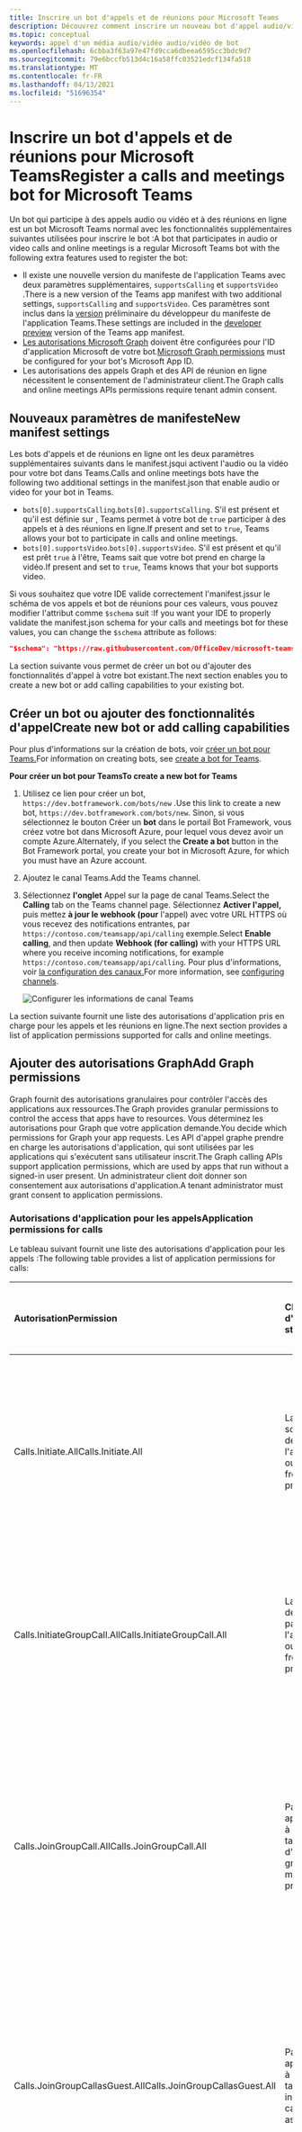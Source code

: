 ```yaml
---
title: Inscrire un bot d'appels et de réunions pour Microsoft Teams
description: Découvrez comment inscrire un nouveau bot d'appel audio/vidéo pour Microsoft Teams
ms.topic: conceptual
keywords: appel d'un média audio/vidéo audio/vidéo de bot
ms.openlocfilehash: 6cbba3f63a97e47fd9cca6dbeea6595cc3bdc9d7
ms.sourcegitcommit: 79e6bccfb513d4c16a58ffc03521edcf134fa518
ms.translationtype: MT
ms.contentlocale: fr-FR
ms.lasthandoff: 04/13/2021
ms.locfileid: "51696354"
---
```

# <a name="register-a-calls-and-meetings-bot-for-microsoft-teams"></a><span data-ttu-id="5b034-104">Inscrire un bot d'appels et de réunions pour Microsoft Teams</span><span class="sxs-lookup"><span data-stu-id="5b034-104">Register a calls and meetings bot for Microsoft Teams</span></span>

<span data-ttu-id="5b034-105">Un bot qui participe à des appels audio ou vidéo et à des réunions en ligne est un bot Microsoft Teams normal avec les fonctionnalités supplémentaires suivantes utilisées pour inscrire le bot :</span><span class="sxs-lookup"><span data-stu-id="5b034-105">A bot that participates in audio or video calls and online meetings is a regular Microsoft Teams bot with the following extra features used to register the bot:</span></span>

* <span data-ttu-id="5b034-106">Il existe une nouvelle version du manifeste de l'application Teams avec deux paramètres supplémentaires, `supportsCalling` et `supportsVideo` .</span><span class="sxs-lookup"><span data-stu-id="5b034-106">There is a new version of the Teams app manifest with two additional settings, `supportsCalling` and `supportsVideo`.</span></span> <span data-ttu-id="5b034-107">Ces paramètres sont inclus dans la [version](../../resources/dev-preview/developer-preview-intro.md) préliminaire du développeur du manifeste de l'application Teams.</span><span class="sxs-lookup"><span data-stu-id="5b034-107">These settings are included in the [developer preview](../../resources/dev-preview/developer-preview-intro.md) version of the Teams app manifest.</span></span>
* <span data-ttu-id="5b034-108">[Les autorisations Microsoft Graph](./registering-calling-bot.md#add-graph-permissions) doivent être configurées pour l'ID d'application Microsoft de votre bot.</span><span class="sxs-lookup"><span data-stu-id="5b034-108">[Microsoft Graph permissions](./registering-calling-bot.md#add-graph-permissions) must be configured for your bot's Microsoft App ID.</span></span>
* <span data-ttu-id="5b034-109">Les autorisations des appels Graph et des API de réunion en ligne nécessitent le consentement de l'administrateur client.</span><span class="sxs-lookup"><span data-stu-id="5b034-109">The Graph calls and online meetings APIs permissions require tenant admin consent.</span></span>

## <a name="new-manifest-settings"></a><span data-ttu-id="5b034-110">Nouveaux paramètres de manifeste</span><span class="sxs-lookup"><span data-stu-id="5b034-110">New manifest settings</span></span>

<span data-ttu-id="5b034-111">Les bots d'appels et de réunions en ligne ont les deux paramètres supplémentaires suivants dans le manifest.jsqui activent l'audio ou la vidéo pour votre bot dans Teams.</span><span class="sxs-lookup"><span data-stu-id="5b034-111">Calls and online meetings bots have the following two additional settings in the manifest.json that enable audio or video for your bot in Teams.</span></span>

* <span data-ttu-id="5b034-112">`bots[0].supportsCalling`.</span><span class="sxs-lookup"><span data-stu-id="5b034-112">`bots[0].supportsCalling`.</span></span> <span data-ttu-id="5b034-113">S'il est présent et qu'il est définie sur , Teams permet à votre bot de `true` participer à des appels et à des réunions en ligne.</span><span class="sxs-lookup"><span data-stu-id="5b034-113">If present and set to `true`, Teams allows your bot to participate in calls and online meetings.</span></span>
* <span data-ttu-id="5b034-114">`bots[0].supportsVideo`.</span><span class="sxs-lookup"><span data-stu-id="5b034-114">`bots[0].supportsVideo`.</span></span> <span data-ttu-id="5b034-115">S'il est présent et qu'il est prêt `true` à l'être, Teams sait que votre bot prend en charge la vidéo.</span><span class="sxs-lookup"><span data-stu-id="5b034-115">If present and set to `true`, Teams knows that your bot supports video.</span></span>

<span data-ttu-id="5b034-116">Si vous souhaitez que votre IDE valide correctement l'manifest.jssur le schéma de vos appels et bot de réunions pour ces valeurs, vous pouvez modifier l'attribut comme `$schema` suit :</span><span class="sxs-lookup"><span data-stu-id="5b034-116">If you want your IDE to properly validate the manifest.json schema for your calls and meetings bot for these values, you can change the `$schema` attribute as follows:</span></span>

```json
"$schema": "https://raw.githubusercontent.com/OfficeDev/microsoft-teams-app-schema/preview/DevPreview/MicrosoftTeams.schema.json",
```

<span data-ttu-id="5b034-117">La section suivante vous permet de créer un bot ou d'ajouter des fonctionnalités d'appel à votre bot existant.</span><span class="sxs-lookup"><span data-stu-id="5b034-117">The next section enables you to create a new bot or add calling capabilities to your existing bot.</span></span>

## <a name="create-new-bot-or-add-calling-capabilities"></a><span data-ttu-id="5b034-118">Créer un bot ou ajouter des fonctionnalités d'appel</span><span class="sxs-lookup"><span data-stu-id="5b034-118">Create new bot or add calling capabilities</span></span>

<span data-ttu-id="5b034-119">Pour plus d'informations sur la création de bots, voir [créer un bot pour Teams.](../how-to/create-a-bot-for-teams.md)</span><span class="sxs-lookup"><span data-stu-id="5b034-119">For information on creating bots, see [create a bot for Teams](../how-to/create-a-bot-for-teams.md).</span></span>

<span data-ttu-id="5b034-120">**Pour créer un bot pour Teams**</span><span class="sxs-lookup"><span data-stu-id="5b034-120">**To create a new bot for Teams**</span></span>

1. <span data-ttu-id="5b034-121">Utilisez ce lien pour créer un bot, `https://dev.botframework.com/bots/new` .</span><span class="sxs-lookup"><span data-stu-id="5b034-121">Use this link to create a new bot, `https://dev.botframework.com/bots/new`.</span></span> <span data-ttu-id="5b034-122">Sinon, si vous sélectionnez le bouton Créer un **bot** dans le portail Bot Framework, vous créez votre bot dans Microsoft Azure, pour lequel vous devez avoir un compte Azure.</span><span class="sxs-lookup"><span data-stu-id="5b034-122">Alternately, if you select the **Create a bot** button in the Bot Framework portal, you create your bot in Microsoft Azure, for which you must have an Azure account.</span></span>
1. <span data-ttu-id="5b034-123">Ajoutez le canal Teams.</span><span class="sxs-lookup"><span data-stu-id="5b034-123">Add the Teams channel.</span></span>
1. <span data-ttu-id="5b034-124">Sélectionnez **l'onglet** Appel sur la page de canal Teams.</span><span class="sxs-lookup"><span data-stu-id="5b034-124">Select the **Calling** tab on the Teams channel page.</span></span> <span data-ttu-id="5b034-125">Sélectionnez **Activer l'appel,** puis mettez **à jour le webhook (pour** l'appel) avec votre URL HTTPS où vous recevez des notifications entrantes, par `https://contoso.com/teamsapp/api/calling` exemple.</span><span class="sxs-lookup"><span data-stu-id="5b034-125">Select **Enable calling**, and then update **Webhook (for calling)** with your HTTPS URL where you receive incoming notifications, for example `https://contoso.com/teamsapp/api/calling`.</span></span> <span data-ttu-id="5b034-126">Pour plus d'informations, voir [la configuration des canaux.](/bot-framework/portal-configure-channels)</span><span class="sxs-lookup"><span data-stu-id="5b034-126">For more information, see [configuring channels](/bot-framework/portal-configure-channels).</span></span>

    ![Configurer les informations de canal Teams](~/assets/images/calls-and-meetings/configure-msteams-channel.png)

<span data-ttu-id="5b034-128">La section suivante fournit une liste des autorisations d'application pris en charge pour les appels et les réunions en ligne.</span><span class="sxs-lookup"><span data-stu-id="5b034-128">The next section provides a list of application permissions supported for calls and online meetings.</span></span>

## <a name="add-graph-permissions"></a><span data-ttu-id="5b034-129">Ajouter des autorisations Graph</span><span class="sxs-lookup"><span data-stu-id="5b034-129">Add Graph permissions</span></span>

<span data-ttu-id="5b034-130">Graph fournit des autorisations granulaires pour contrôler l'accès des applications aux ressources.</span><span class="sxs-lookup"><span data-stu-id="5b034-130">The Graph provides granular permissions to control the access that apps have to resources.</span></span> <span data-ttu-id="5b034-131">Vous déterminez les autorisations pour Graph que votre application demande.</span><span class="sxs-lookup"><span data-stu-id="5b034-131">You decide which permissions for Graph your app requests.</span></span> <span data-ttu-id="5b034-132">Les API d'appel graphe prendre en charge les autorisations d'application, qui sont utilisées par les applications qui s'exécutent sans utilisateur inscrit.</span><span class="sxs-lookup"><span data-stu-id="5b034-132">The Graph calling APIs support application permissions, which are used by apps that run without a signed-in user present.</span></span> <span data-ttu-id="5b034-133">Un administrateur client doit donner son consentement aux autorisations d'application.</span><span class="sxs-lookup"><span data-stu-id="5b034-133">A tenant administrator must grant consent to application permissions.</span></span>

### <a name="application-permissions-for-calls"></a><span data-ttu-id="5b034-134">Autorisations d'application pour les appels</span><span class="sxs-lookup"><span data-stu-id="5b034-134">Application permissions for calls</span></span>

<span data-ttu-id="5b034-135">Le tableau suivant fournit une liste des autorisations d'application pour les appels :</span><span class="sxs-lookup"><span data-stu-id="5b034-135">The following table provides a list of application permissions for calls:</span></span>

|<span data-ttu-id="5b034-136">Autorisation</span><span class="sxs-lookup"><span data-stu-id="5b034-136">Permission</span></span>    |<span data-ttu-id="5b034-137">Chaîne d'affichage</span><span class="sxs-lookup"><span data-stu-id="5b034-137">Display string</span></span>   |<span data-ttu-id="5b034-138">Description</span><span class="sxs-lookup"><span data-stu-id="5b034-138">Description</span></span> |<span data-ttu-id="5b034-139">Consentement de l'administrateur requis</span><span class="sxs-lookup"><span data-stu-id="5b034-139">Admin consent required</span></span> |
|:-----------------------------|:-----------------------------------------|:-----------------|:-----------------|
| <span data-ttu-id="5b034-140">Calls.Initiate.All</span><span class="sxs-lookup"><span data-stu-id="5b034-140">Calls.Initiate.All</span></span> |<span data-ttu-id="5b034-141">Lancez les appels sortants 1:1 à partir de l'aperçu de l'application.</span><span class="sxs-lookup"><span data-stu-id="5b034-141">Initiate outgoing 1:1 calls from the app preview.</span></span> |<span data-ttu-id="5b034-142">Permet à l’application de passer des appels sortants à un seul utilisateur et de transférer des appels à des utilisateurs dans l’annuaire de votre organisation, sans utilisateur connecté.</span><span class="sxs-lookup"><span data-stu-id="5b034-142">Allows the app to place outbound calls to a single user and transfer calls to users in your organization’s directory, without a signed-in user.</span></span>|<span data-ttu-id="5b034-143">Oui</span><span class="sxs-lookup"><span data-stu-id="5b034-143">Yes</span></span>|
| <span data-ttu-id="5b034-144">Calls.InitiateGroupCall.All</span><span class="sxs-lookup"><span data-stu-id="5b034-144">Calls.InitiateGroupCall.All</span></span> |<span data-ttu-id="5b034-145">Lancez des appels de groupe sortants à partir de l'aperçu de l'application.</span><span class="sxs-lookup"><span data-stu-id="5b034-145">Initiate outgoing group calls from the app preview.</span></span> |<span data-ttu-id="5b034-146">Permet à l’application de passer des appels sortants à plusieurs utilisateurs et d’ajouter des participants à des réunions dans votre organisation, sans utilisateur connecté.</span><span class="sxs-lookup"><span data-stu-id="5b034-146">Allows the app to place outbound calls to multiple users and add participants to meetings in your organization, without a signed-in user.</span></span>|<span data-ttu-id="5b034-147">Oui</span><span class="sxs-lookup"><span data-stu-id="5b034-147">Yes</span></span>|
| <span data-ttu-id="5b034-148">Calls.JoinGroupCall.All</span><span class="sxs-lookup"><span data-stu-id="5b034-148">Calls.JoinGroupCall.All</span></span> |<span data-ttu-id="5b034-149">Participer à des appels de groupe et à des réunions en tant qu'aperçu d'application.</span><span class="sxs-lookup"><span data-stu-id="5b034-149">Join group calls and meetings as an app preview.</span></span> |<span data-ttu-id="5b034-150">Permet à l’application de rejoindre les appels de groupe et les réunions planifiées dans votre organisation, sans utilisateur connecté.</span><span class="sxs-lookup"><span data-stu-id="5b034-150">Allows the app to join group calls and scheduled meetings in your organization, without a signed-in user.</span></span> <span data-ttu-id="5b034-151">L'application est jointe avec les privilèges d'un utilisateur d'annuaire aux réunions dans votre client.</span><span class="sxs-lookup"><span data-stu-id="5b034-151">The app is joined with the privileges of a directory user to meetings in your tenant.</span></span>|<span data-ttu-id="5b034-152">Oui</span><span class="sxs-lookup"><span data-stu-id="5b034-152">Yes</span></span>|
| <span data-ttu-id="5b034-153">Calls.JoinGroupCallasGuest.All</span><span class="sxs-lookup"><span data-stu-id="5b034-153">Calls.JoinGroupCallasGuest.All</span></span> |<span data-ttu-id="5b034-154">Participer à des appels de groupe et à des réunions en tant qu'aperçu invité.</span><span class="sxs-lookup"><span data-stu-id="5b034-154">Join group calls and meetings as a guest preview.</span></span> |<span data-ttu-id="5b034-155">Permet à l’application de rejoindre anonymement les appels de groupe et les réunions planifiées dans votre organisation, sans utilisateur connecté.</span><span class="sxs-lookup"><span data-stu-id="5b034-155">Allows the app to anonymously join group calls and scheduled meetings in your organization, without a signed-in user.</span></span> <span data-ttu-id="5b034-156">L'application est jointe en tant qu'invité aux réunions dans votre client.</span><span class="sxs-lookup"><span data-stu-id="5b034-156">The app is joined as a guest to meetings in your tenant.</span></span>|<span data-ttu-id="5b034-157">Oui</span><span class="sxs-lookup"><span data-stu-id="5b034-157">Yes</span></span>|
| <span data-ttu-id="5b034-158">Calls.AccessMedia.All</span><span class="sxs-lookup"><span data-stu-id="5b034-158">Calls.AccessMedia.All</span></span> |<span data-ttu-id="5b034-159">Accéder aux flux multimédias dans un appel en tant qu'aperçu d'application.</span><span class="sxs-lookup"><span data-stu-id="5b034-159">Access media streams in a call as an app preview.</span></span> |<span data-ttu-id="5b034-160">Permet à l’application d’obtenir un accès direct aux flux multimédias dans un appel, sans utilisateur connecté.</span><span class="sxs-lookup"><span data-stu-id="5b034-160">Allows the app to get direct access to media streams in a call, without a signed-in user.</span></span>|<span data-ttu-id="5b034-161">Oui</span><span class="sxs-lookup"><span data-stu-id="5b034-161">Yes</span></span>|

> [!IMPORTANT]
> <span data-ttu-id="5b034-162">Vous ne pouvez pas utiliser l'API Media Access pour enregistrer ou faire persister du contenu multimédia à partir d'appels ou de réunions que votre application accède ou dérive des données de cet enregistrement ou enregistrement de contenu multimédia.</span><span class="sxs-lookup"><span data-stu-id="5b034-162">You cannot use the Media Access API to record or otherwise persist media content from calls or meetings that your application accesses or derive data from that media content record or recording.</span></span> <span data-ttu-id="5b034-163">Vous devez d'abord appeler [ `updateRecordingStatus` l'API](/graph/api/call-updaterecordingstatus) pour indiquer que l'enregistrement a commencé et recevoir une réponse de réussite de cette API.</span><span class="sxs-lookup"><span data-stu-id="5b034-163">You must first call the [`updateRecordingStatus` API](/graph/api/call-updaterecordingstatus) to indicate that recording has begun, and receive a success reply from that API.</span></span> <span data-ttu-id="5b034-164">Si votre application commence à enregistrer une réunion ou un appel, elle doit mettre fin à l'enregistrement avant d'appeler l'API pour indiquer que l'enregistrement `updateRecordingStatus` est terminé.</span><span class="sxs-lookup"><span data-stu-id="5b034-164">If your application begins recording any meeting or call, it must end the recording before calling the `updateRecordingStatus` API to indicate that the recording has ended.</span></span>

### <a name="application-permissions-for-online-meetings"></a><span data-ttu-id="5b034-165">Autorisations d'application pour les réunions en ligne</span><span class="sxs-lookup"><span data-stu-id="5b034-165">Application permissions for online meetings</span></span>

<span data-ttu-id="5b034-166">Le tableau suivant fournit une liste des autorisations d'application pour les réunions en ligne :</span><span class="sxs-lookup"><span data-stu-id="5b034-166">The following table provides a list of application permissions for online meetings:</span></span>

|<span data-ttu-id="5b034-167">Autorisation</span><span class="sxs-lookup"><span data-stu-id="5b034-167">Permission</span></span>    |<span data-ttu-id="5b034-168">Chaîne d'affichage</span><span class="sxs-lookup"><span data-stu-id="5b034-168">Display string</span></span>   |<span data-ttu-id="5b034-169">Description</span><span class="sxs-lookup"><span data-stu-id="5b034-169">Description</span></span> |<span data-ttu-id="5b034-170">Consentement de l'administrateur requis</span><span class="sxs-lookup"><span data-stu-id="5b034-170">Admin consent required</span></span> |
|:-----------------------------|:-----------------------------------------|:-----------------|:-----------------|
| <span data-ttu-id="5b034-171">OnlineMeetings.Read.All</span><span class="sxs-lookup"><span data-stu-id="5b034-171">OnlineMeetings.Read.All</span></span> |<span data-ttu-id="5b034-172">Lire les détails de la réunion en ligne à partir de l'aperçu de l'application</span><span class="sxs-lookup"><span data-stu-id="5b034-172">Read online meeting details from the app preview</span></span>|<span data-ttu-id="5b034-173">Permet à l'application de lire les détails d'une réunion en ligne dans votre organisation, sans utilisateur.</span><span class="sxs-lookup"><span data-stu-id="5b034-173">Allows the app to read online meeting details in your organization, without a signed-in user.</span></span>|<span data-ttu-id="5b034-174">Oui</span><span class="sxs-lookup"><span data-stu-id="5b034-174">Yes</span></span>|
| <span data-ttu-id="5b034-175">OnlineMeetings.ReadWrite.All</span><span class="sxs-lookup"><span data-stu-id="5b034-175">OnlineMeetings.ReadWrite.All</span></span> |<span data-ttu-id="5b034-176">Lire et créer des réunions en ligne à partir de l'aperçu de l'application pour le compte d'un utilisateur</span><span class="sxs-lookup"><span data-stu-id="5b034-176">Read and create online meetings from the app preview on behalf of a user</span></span>|<span data-ttu-id="5b034-177">Permet à l'application de créer des réunions en ligne dans votre organisation au nom d'un utilisateur, sans utilisateur.</span><span class="sxs-lookup"><span data-stu-id="5b034-177">Allows the app to create online meetings in your organization on behalf of a user, without a signed-in user.</span></span>|<span data-ttu-id="5b034-178">Oui</span><span class="sxs-lookup"><span data-stu-id="5b034-178">Yes</span></span>|

### <a name="assign-permissions"></a><span data-ttu-id="5b034-179">Attribuer des autorisations</span><span class="sxs-lookup"><span data-stu-id="5b034-179">Assign permissions</span></span>

<span data-ttu-id="5b034-180">Vous devez configurer les autorisations d'application pour votre bot à l'avance à l'aide du portail [Azure](https://aka.ms/aadapplist) si vous préférez utiliser le point de terminaison [Azure Active Directory (AAD) V1](/azure/active-directory/develop/azure-ad-endpoint-comparison).</span><span class="sxs-lookup"><span data-stu-id="5b034-180">You must configure the application permissions for your bot in advance by using the [Azure portal](https://aka.ms/aadapplist) if you prefer to use the [Azure Active Directory (AAD) V1 endpoint](/azure/active-directory/develop/azure-ad-endpoint-comparison).</span></span>

### <a name="get-tenant-administrator-consent"></a><span data-ttu-id="5b034-181">Obtenir le consentement de l'administrateur client</span><span class="sxs-lookup"><span data-stu-id="5b034-181">Get tenant administrator consent</span></span>

<span data-ttu-id="5b034-182">Pour les applications utilisant le point de terminaison AAD V1, un administrateur client peut consentir aux autorisations d'application à l'aide du portail [Azure](https://portal.azure.com) lorsque votre application est installée dans son organisation.</span><span class="sxs-lookup"><span data-stu-id="5b034-182">For apps using the AAD V1 endpoint, a tenant administrator can consent to the application permissions using the [Azure portal](https://portal.azure.com) when your app is installed in their organization.</span></span> <span data-ttu-id="5b034-183">Vous pouvez également fournir une expérience d'inscription dans votre application par le biais de laquelle les administrateurs peuvent consentir aux autorisations que vous avez configurées.</span><span class="sxs-lookup"><span data-stu-id="5b034-183">Alternately, you can provide a sign-up experience in your app through which administrators can consent to the permissions you configured.</span></span> <span data-ttu-id="5b034-184">Une fois le consentement de l'administrateur enregistré par AAD, votre application peut demander des jetons sans avoir à demander à nouveau le consentement.</span><span class="sxs-lookup"><span data-stu-id="5b034-184">Once administrator consent is recorded by AAD, your app can request tokens without having to request consent again.</span></span>

<span data-ttu-id="5b034-185">Vous pouvez compter sur un administrateur pour accorder les autorisations dont votre application a besoin sur le [portail Azure.](https://portal.azure.com)</span><span class="sxs-lookup"><span data-stu-id="5b034-185">You can rely on an administrator to grant the permissions your app needs at the [Azure portal](https://portal.azure.com).</span></span> <span data-ttu-id="5b034-186">Une meilleure option consiste à fournir une expérience d'inscription aux administrateurs à l'aide du point de terminaison AAD `/adminconsent` V2.</span><span class="sxs-lookup"><span data-stu-id="5b034-186">A better option is to provide a sign-up experience for administrators by using the AAD V2 `/adminconsent` endpoint.</span></span> <span data-ttu-id="5b034-187">Pour plus d'informations, voir [les instructions sur la construction d'une URL de consentement d'administrateur.](https://developer.microsoft.com/graph/docs/concepts/auth_v2_service#3-get-administrator-consent)</span><span class="sxs-lookup"><span data-stu-id="5b034-187">For more information, see [instructions on constructing an Admin consent URL](https://developer.microsoft.com/graph/docs/concepts/auth_v2_service#3-get-administrator-consent).</span></span>

> [!NOTE]
> <span data-ttu-id="5b034-188">Pour construire l'URL de consentement de l'administrateur client, un URI de redirection configuré ou une URL de réponse dans le portail [d'inscription](https://apps.dev.microsoft.com/) de l'application est requis.</span><span class="sxs-lookup"><span data-stu-id="5b034-188">To construct the tenant Admin consent URL, a configured redirect URI or reply URL in the [app registration portal](https://apps.dev.microsoft.com/) is required.</span></span> <span data-ttu-id="5b034-189">Pour ajouter des URL de réponse pour votre bot, accédez à l'inscription de votre bot, choisissez **Options avancées** Modifier le manifeste de  >  **l'application.**</span><span class="sxs-lookup"><span data-stu-id="5b034-189">To add reply URLs for your bot, access your bot registration, choose **Advanced Options** > **Edit Application Manifest**.</span></span> <span data-ttu-id="5b034-190">Ajoutez votre URL de redirection à la `replyUrls` collection.</span><span class="sxs-lookup"><span data-stu-id="5b034-190">Add your redirect URL to the `replyUrls` collection.</span></span>

> [!IMPORTANT]
> <span data-ttu-id="5b034-191">Chaque fois que vous modifiez les autorisations de votre application, vous devez également répéter le processus de consentement de l'administrateur.</span><span class="sxs-lookup"><span data-stu-id="5b034-191">Anytime you make a change to your application's permissions, you must also repeat the Admin consent process.</span></span> <span data-ttu-id="5b034-192">Les modifications apportées dans le portail d'inscription des applications ne sont pas reflétées tant que l'administrateur du client n'a pas réapplité le consentement.</span><span class="sxs-lookup"><span data-stu-id="5b034-192">Changes made in the app registration portal are not reflected until the consent has been reapplied by the tenant's administrator.</span></span>

## <a name="next-step"></a><span data-ttu-id="5b034-193">Étape suivante</span><span class="sxs-lookup"><span data-stu-id="5b034-193">Next step</span></span>

> [!div class="nextstepaction"]
> [<span data-ttu-id="5b034-194">Notifications d’appel entrant</span><span class="sxs-lookup"><span data-stu-id="5b034-194">Incoming call notifications</span></span>](~/bots/calls-and-meetings/call-notifications.md)

